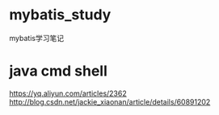 # mybatis_study
mybatis学习笔记

# java cmd shell
https://yq.aliyun.com/articles/2362
http://blog.csdn.net/jackie_xiaonan/article/details/60891202
